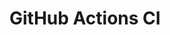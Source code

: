 # GitHub Actions CI




























































































































































































































































































































































































































































































































































































































































































































































































































































































































































































































































































































































































































































































































































































































































































































































































































































































































































































































































































































































































































